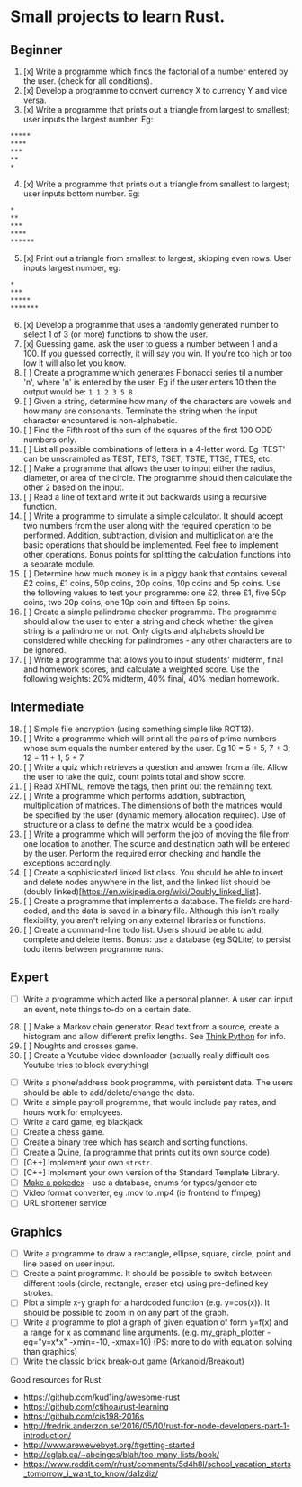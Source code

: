 # Small projects to learn Rust.

## Beginner

1. [x] Write a programme which finds the factorial of a number entered by the user. (check for all conditions).
2. [x] Develop a programme to convert currency X to currency Y and vice versa.
3. [x] Write a programme that prints out a triangle from largest to smallest; user inputs the largest number. Eg:

```
*****
****
***
**
*
```

4. [x] Write a programme that prints out a triangle from smallest to largest; user inputs bottom number. Eg:

```
*
**
***
****
******
```

5. [x] Print out a triangle from smallest to largest, skipping even rows. User inputs largest number, eg:

```
*
***
*****
*******
```

6. [x] Develop a programme that uses a randomly generated number to select 1 of 3 (or more) functions to show the user.
7. [x] Guessing game. ask the user to guess a number between 1 and a 100. If you guessed correctly, it will say you win. If you're too high or too low it will also let you know.
8. [ ] Create a programme which generates Fibonacci series til a number 'n', where 'n' is entered by the user. Eg if the user enters 10 then the output would be: `1 1 2 3 5 8`
9. [ ] Given a string, determine how many of the characters are vowels and how many are consonants. Terminate the string when the input character encountered is non-alphabetic.
10. [ ] Find the Fifth root of the sum of the squares of the first 100 ODD numbers only.
11. [ ] List all possible combinations of letters in a 4-letter word. Eg 'TEST' can be unscrambled as TEST, TETS, TSET, TSTE, TTSE, TTES, etc.
12. [ ] Make a programme that allows the user to input either the radius, diameter, or area of the circle. The programme should then calculate the other 2 based on the input.
13. [ ] Read a line of text and write it out backwards using a recursive function.
14. [ ] Write a programme to simulate a simple calculator. It should accept two numbers from the user along with the required operation to be performed. Addition, subtraction, division and multiplication are the basic operations that should be implemented. Feel free to implement other operations. Bonus points for splitting the calculation functions into a separate module.
15. [ ] Determine how much money is in a piggy bank that contains several £2 coins, £1 coins, 50p coins, 20p coins, 10p coins and 5p coins. Use the following values to test your programme: one £2, three £1, five 50p  coins, two 20p coins, one 10p coin and fifteen 5p coins.
16. [ ] Create a simple palindrome checker programme. The programme should allow the user to enter a string and check whether the given string is a palindrome or not. Only digits and alphabets should be considered while checking for palindromes - any other characters are to be ignored.
17. [ ] Write a programme that allows you to input students' midterm, final and homework scores, and calculate a weighted score. Use the following weights: 20% midterm, 40% final, 40% median homework.

## Intermediate

18. [ ] Simple file encryption (using something simple like ROT13).
19. [ ] Write a programme which will print all the pairs of prime numbers whose sum equals the number entered by the user. Eg 10 = 5 + 5, 7 + 3; 12 = 11 + 1, 5 + 7
20. [ ] Write a quiz which retrieves a question and answer from a file. Allow the user to take the quiz, count points total and show score.
21. [ ] Read XHTML, remove the tags, then print out the remaining text.
22. [ ] Write a programme which performs addition, subtraction, multiplication of matrices. The dimensions of both the matrices would be specified by the user (dynamic memory allocation required). Use of structure or a class to define the matrix would be a good idea.
23. [ ] Write a programme which will perform the job of moving the file from one location to another. The source and destination path will be entered by the user. Perform the required error checking and handle the exceptions accordingly.
24. [ ] Create a sophisticated linked list class. You should be able to insert and delete nodes anywhere in the list, and the linked list should be (doubly linked)[https://en.wikipedia.org/wiki/Doubly_linked_list]. 
25. [ ] Create a programme that implements a database. The fields are hard-coded, and the data is saved in a binary file. Although this isn't really flexibility, you aren't relying on any external libraries or functions.
26. [ ] Create a command-line todo list. Users should be able to add, complete and delete items. Bonus: use a database (eg SQLite) to persist todo items between programme runs.

## Expert

- [ ] Write a programme which acted like a personal planner. A user can input an event, note things to-do on a certain date.
28. [ ] Make a Markov chain generator. Read text from a source, create a histogram and allow different prefix lengths. See [Think Python](http://greenteapress.com/thinkpython2/html/thinkpython2014.html#sec159) for info.
29. [ ] Noughts and crosses game.
30. [ ] Create a Youtube video downloader (actually really difficult cos Youtube tries to block everything)
- [ ] Write a phone/address book programme, with persistent data. The users should be able to add/delete/change the data.
- [ ] Write a simple payroll programme, that would include pay rates, and hours work for employees.
- [ ] Write a card game, eg blackjack
- [ ] Create a chess game.
- [ ] Create a binary tree which has search and sorting functions.
- [ ] Create a Quine, (a programme that prints out its own source code).
- [ ] [C++] Implement your own `strstr`.
- [ ] [C++] Implement your own version of the Standard Template Library.
- [ ] [Make a pokedex](http://codereview.stackexchange.com/questions/135293/basic-pokedex-in-c) - use a database, enums for types/gender etc
- [ ] Video format converter, eg .mov to .mp4 (ie frontend to ffmpeg)
- [ ] URL shortener service

## Graphics

- [ ] Write a programme to draw a rectangle, ellipse, square, circle, point and line based on user input.
- [ ] Create a paint programme. It should be possible to switch between different tools (circle, rectangle, eraser etc) using pre-defined key strokes.
- [ ] Plot a simple x-y graph for a hardcoded function (e.g. y=cos(x)). It should be possible to zoom in on any part of the graph.
- [ ] Write a programme to plot a graph of given equation of form y=f(x) and a range for x as command line arguments. (e.g. my_graph_plotter -eq="y=x*x" -xmin=-10, -xmax=10) (PS: more to do with equation solving than graphics)
- [ ] Write the classic brick break-out game (Arkanoid/Breakout)

Good resources for Rust:
- https://github.com/kud1ing/awesome-rust
- https://github.com/ctjhoa/rust-learning
- https://github.com/cis198-2016s
- http://fredrik.anderzon.se/2016/05/10/rust-for-node-developers-part-1-introduction/
- http://www.arewewebyet.org/#getting-started
- http://cglab.ca/~abeinges/blah/too-many-lists/book/
- https://www.reddit.com/r/rust/comments/5d4h8l/school_vacation_starts_tomorrow_i_want_to_know/da1zdiz/
